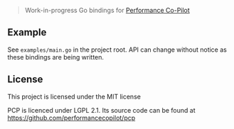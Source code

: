 > Work-in-progress Go bindings for [Performance Co-Pilot](http://pcp.io)

## Example
See `examples/main.go` in the project root. API can change without notice as 
these bindings are being written.

## License
This project is licensed under the MIT license

PCP is licenced under LGPL 2.1. Its source code can be found at https://github.com/performancecopilot/pcp

